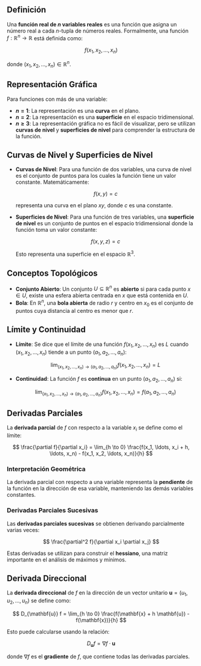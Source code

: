 

## Definición
Una **función real de $n$ variables reales** es una función que asigna un número real a cada $n$-tupla de números reales. Formalmente, una función $f: \mathbb{R}^n \to \mathbb{R}$ está definida como:

$$
f(x_1, x_2, \ldots, x_n)
$$

donde $(x_1, x_2, \ldots, x_n) \in \mathbb{R}^n$.

## Representación Gráfica
Para funciones con más de una variable:
- **$n = 1$**: La representación es una **curva** en el plano.
- **$n = 2$**: La representación es una **superficie** en el espacio tridimensional.
- **$n \geq 3$**: La representación gráfica no es fácil de visualizar, pero se utilizan **curvas de nivel** y **superficies de nivel** para comprender la estructura de la función.

## Curvas de Nivel y Superficies de Nivel
- **Curvas de Nivel**: Para una función de dos variables, una curva de nivel es el conjunto de puntos para los cuales la función tiene un valor constante. Matemáticamente:

  $$
  f(x, y) = c
  $$

  representa una curva en el plano $xy$, donde $c$ es una constante.

- **Superficies de Nivel**: Para una función de tres variables, una **superficie de nivel** es un conjunto de puntos en el espacio tridimensional donde la función toma un valor constante:

  $$
  f(x, y, z) = c
  $$

  Esto representa una superficie en el espacio $\mathbb{R}^3$.

## Conceptos Topológicos
- **Conjunto Abierto**: Un conjunto $U \subseteq \mathbb{R}^n$ es **abierto** si para cada punto $x \in U$, existe una esfera abierta centrada en $x$ que está contenida en $U$.
- **Bola**: En $\mathbb{R}^n$, una **bola abierta** de radio $r$ y centro en $x_0$ es el conjunto de puntos cuya distancia al centro es menor que $r$.

## Límite y Continuidad
- **Límite**: Se dice que el límite de una función $f(x_1, x_2, \ldots, x_n)$ es $L$ cuando $(x_1, x_2, \ldots, x_n)$ tiende a un punto $(a_1, a_2, \ldots, a_n)$:

  $$
  \lim_{(x_1, x_2, \ldots, x_n) \to (a_1, a_2, \ldots, a_n)} f(x_1, x_2, \ldots, x_n) = L
  $$

- **Continuidad**: La función $f$ es **continua** en un punto $(a_1, a_2, \ldots, a_n)$ si:

  $$
  \lim_{(x_1, x_2, \ldots, x_n) \to (a_1, a_2, \ldots, a_n)} f(x_1, x_2, \ldots, x_n) = f(a_1, a_2, \ldots, a_n)
  $$

## Derivadas Parciales
La **derivada parcial** de $f$ con respecto a la variable $x_i$ se define como el límite:

$$
\frac{\partial f}{\partial x_i} = \lim_{h \to 0} \frac{f(x_1, \ldots, x_i + h, \ldots, x_n) - f(x_1, x_2, \ldots, x_n)}{h}
$$

### Interpretación Geométrica
La derivada parcial con respecto a una variable representa la **pendiente** de la función en la dirección de esa variable, manteniendo las demás variables constantes.

### Derivadas Parciales Sucesivas
Las **derivadas parciales sucesivas** se obtienen derivando parcialmente varias veces:

$$
\frac{\partial^2 f}{\partial x_i \partial x_j}
$$

Estas derivadas se utilizan para construir el **hessiano**, una matriz importante en el análisis de máximos y mínimos.

## Derivada Direccional
La **derivada direccional** de $f$ en la dirección de un vector unitario $\mathbf{u} = (u_1, u_2, \ldots, u_n)$ se define como:

$$
D_{\mathbf{u}} f = \lim_{h \to 0} \frac{f(\mathbf{x} + h \mathbf{u}) - f(\mathbf{x})}{h}
$$

Esto puede calcularse usando la relación:

$$
D_{\mathbf{u}} f = \nabla f \cdot \mathbf{u}
$$

donde $\nabla f$ es el **gradiente** de $f$, que contiene todas las derivadas parciales.




